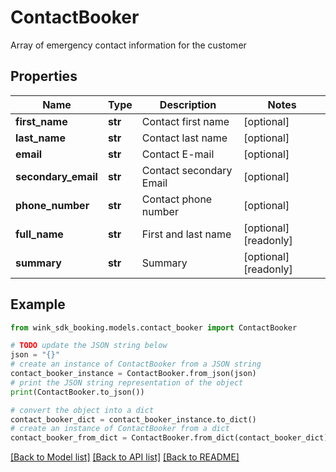 # ContactBooker

Array of emergency contact information for the customer

## Properties

Name | Type | Description | Notes
------------ | ------------- | ------------- | -------------
**first_name** | **str** | Contact first name | [optional] 
**last_name** | **str** | Contact last name | [optional] 
**email** | **str** | Contact E-mail | [optional] 
**secondary_email** | **str** | Contact secondary Email | [optional] 
**phone_number** | **str** | Contact phone number | [optional] 
**full_name** | **str** | First and last name | [optional] [readonly] 
**summary** | **str** | Summary | [optional] [readonly] 

## Example

```python
from wink_sdk_booking.models.contact_booker import ContactBooker

# TODO update the JSON string below
json = "{}"
# create an instance of ContactBooker from a JSON string
contact_booker_instance = ContactBooker.from_json(json)
# print the JSON string representation of the object
print(ContactBooker.to_json())

# convert the object into a dict
contact_booker_dict = contact_booker_instance.to_dict()
# create an instance of ContactBooker from a dict
contact_booker_from_dict = ContactBooker.from_dict(contact_booker_dict)
```
[[Back to Model list]](../README.md#documentation-for-models) [[Back to API list]](../README.md#documentation-for-api-endpoints) [[Back to README]](../README.md)


